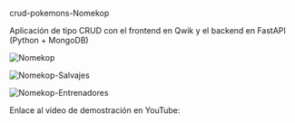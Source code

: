 crud-pokemons-Nomekop

Aplicación de tipo CRUD con el frontend en Qwik y el backend en FastAPI (Python + MongoDB)

![Nomekop](https://github.com/Icame05/Nomekop/assets/157821264/f527bc39-3299-4933-8846-330ab2bd1b1f)

![Nomekop-Salvajes](https://github.com/Icame05/Nomekop/assets/157821264/b9bee123-7694-4640-ba11-b59697d325a9)

![Nomekop-Entrenadores](https://github.com/Icame05/Nomekop/assets/157821264/e63ec15d-19f8-4e48-8d54-e9753e3ca0c0)

Enlace al video de demostración en YouTube:
